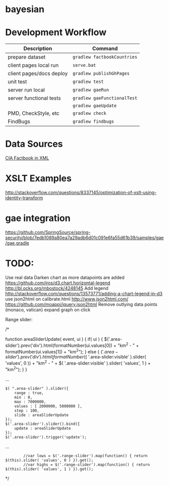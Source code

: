 bayesian
========


Development Workflow
=========

| Description               | Command                         |
| ------------------------- |---------------------------------|
| prepare dataset           | ```gradlew factbookCountries``` |
| client pages local run    | ```serve.bat```                 |
| client pages/docs deploy  | ```gradlew publishGhPages```    |
| unit test                 | ```gradlew test```              |
| server run local          | ```gradlew gaeRun```            |
| server functional tests   | ```gradlew gaeFunctionalTest``` |
|                           | ```gradlew gaeUpdate```         |
| PMD, CheckStyle, etc      | ```gradlew check```             |
| FindBugs                  | ```gradlew findbugs```          |




Data Sources
=========
[CIA Factbook in XML](http://jmatchparser.sourceforge.net/factbook/)

XSLT Examples
=========
http://stackoverflow.com/questions/8337145/optimization-of-xslt-using-identity-transform


gae integration
========
https://github.com/SpringSource/spring-security/blob/7edb1089a80ea7a29adb6d01c091e6fa55d61b39/samples/gae/gae.gradle



TODO:
=========
Use real data
Darken chart as more datapoints are added
    https://github.com/iros/d3.chart.horizontal-legend
    http://bl.ocks.org/mbostock/4248145
Add legend
    http://stackoverflow.com/questions/13573771/adding-a-chart-legend-in-d3
use json2html on calibrate.html
    http://www.json2html.com/
    https://github.com/moappi/jquery.json2html
Remove outlying data points (monaco, vatican)
expand graph on click


Range slider:

/*

<div class="range"></div>
<div class="range-slider area-slider"></div>

function areaSliderUpdate( event, ui ) {
    if( ui ) {
        $('.area-slider').prev('div').html(formatNumber(ui.values[0]) + "km<sup>2</sup> - " + formatNumber(ui.values[1]) + "km<sup>2</sup>");
    } else {
        $('.area-slider').prev('div').html(formatNumber($( '.area-slider:visible' ).slider( 'values', 0 )) + "km<sup>2</sup> - "  + $( '.area-slider:visible' ).slider( 'values', 1 ) + "km<sup>2</sup>");
    }
}


...



    $( ".area-slider" ).slider({
        range : true,
        min : 0,
        max : 7000000,
        values : [ 2000000, 5000000 ],
        step : 100,
        slide : areaSliderUpdate
    });
    $('.area-slider').slider().bind({
        update : areaSliderUpdate
    });
    $('.area-slider').trigger('update');

...

            //var lows = $('.range-slider').map(function() { return $(this).slider( 'values', 0 ) }).get();
            //var highs = $('.range-slider').map(function() { return $(this).slider( 'values', 1 ) }).get();

*/
